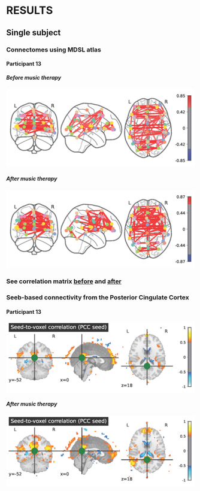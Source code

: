 
# RESULTS

## Single subject

### Connectomes using MDSL atlas
#### Participant 13
##### Before music therapy
<img src="https://github.com/brainhack-school2022/jamey_project/blob/97498b71d6cb5f81173e808f39c8871db6b8633f/results/sub-13/connectome90%25_pre.jpg"/>

##### After music therapy
<img src="https://github.com/brainhack-school2022/jamey_project/blob/e32b59e030dc0e4496d82644258edb4a4316cbcf/results/sub-13/connectome90%25_post.jpg"/>

### See correlation matrix [before](https://github.com/brainhack-school2022/jamey_project/blob/main/results/sub-13/cormat_pre.pdf) and [after](https://github.com/brainhack-school2022/jamey_project/blob/main/results/sub-13/cormat_post.pdf)

### Seeb-based connectivity from the Posterior Cingulate Cortex
#### Participant 13
<img src="https://github.com/brainhack-school2022/jamey_project/blob/main/results/sub-13/pcc_seed_to_voxel_cor_pre.jpg"/>

##### After music therapy
<img src="https://github.com/brainhack-school2022/jamey_project/blob/main/results/sub-13/pcc_seed_to_voxel_cor_post.jpg"/>

